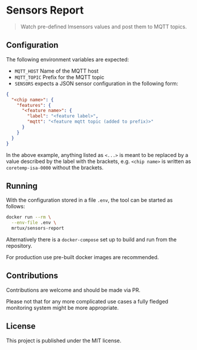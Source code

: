 # Sensors Report

> Watch pre-defined lmsensors values and post them to MQTT topics.

## Configuration

The following environment variables are expected:

* `MQTT_HOST` Name of the MQTT host
* `MQTT_TOPIC` Prefix for the MQTT topic
* `SENSORS` expects a JSON sensor configuration in the following form:
```json
{
  "<chip name>": {
    "features": {
      "<feature name>": {
        "label": "<feature label>",
        "mqtt": "<feature mqtt topic (added to prefix)>"
      }
    }
  }
}
```

In the above example, anything listed as `<...>` is meant to be replaced by a value described by the label with the brackets, e.g. `<chip name>` is written as `coretemp-isa-0000` without the brackets.

## Running

With the configuration stored in a file `.env`, the tool can be started as follows:

```bash
docker run --rm \
  --env-file .env \
  mrtux/sensors-report
```

Alternatively there is a `docker-compose` set up to build and run from the repository.

For production use pre-built docker images are recommended.

## Contributions

Contributions are welcome and should be made via PR.

Please not that for any more complicated use cases a fully fledged
monitoring system might be more appropriate.

## License

This project is published under the MIT license.
